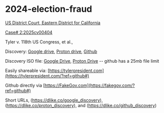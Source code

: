 # 2024-election-fraud

[US District Court, Eastern District for California](https://dockets.justia.com/docket/california/caedce/2:2025cv00404/459778)

[Case# 2:2025cv00404](https://dockets.justia.com/docket/california/caedce/2:2025cv00404/459778)

Tyler v. 118th US Congress, et al.,

Discovery: [Google drive](https://drive.google.com/drive/folders/1kjYtHdHLCRLP6bqbn5Vm8xbrzM5vCSLp?usp=drive_link), [Proton drive](https://drive.proton.me/urls/2CPAN7N7CW#7lYm2jlhZhZN), [Github](https://github.com/MTco/2024-election-fraud/)

Discovery ISO file: [Google Drive](https://drive.google.com/file/d/1IPd5a29sWWBRWxadWCeq_ERlBpbFb6sP/view?usp=sharing), [Proton Drive](https://drive.proton.me/urls/WQ1VAHV8M4#zFd60mWvnDoq) -- github has a 25mb file limit

Easily shareable via: [https://tylerpresident.com](https://tylerpresident.com/?ref=github#)

Github directly via [https://FakeGov.com](https://fakegov.com/?ref=github#)

Short URLs, (https://dlike.co/google_discovery), (https://dlike.co/proton_discovery), and (https://dlike.co/github_discovery)
